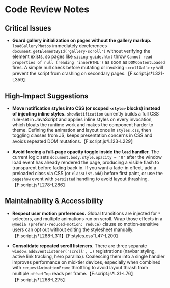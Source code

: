 # Code Review Notes

## Critical Issues

- **Guard gallery initialization on pages without the gallery markup.** `loadGalleryPhotos` immediately dereferences `document.getElementById('gallery-scroll')` without verifying the element exists, so pages like `sizing-guide.html` throw `Cannot read properties of null (reading 'innerHTML')` as soon as `DOMContentLoaded` fires. A simple null check before mutating or invoking `scrollGallery` will prevent the script from crashing on secondary pages.【F:script.js†L321-L359】

## High-Impact Suggestions

- **Move notification styles into CSS (or scoped `<style>` blocks) instead of injecting inline styles.** `showNotification` currently builds a full CSS rule-set in JavaScript and applies inline styles on every invocation, which bloats the runtime work and makes the component harder to theme. Defining the animation and layout once in `styles.css`, then toggling classes from JS, keeps presentation concerns in CSS and avoids repeated DOM mutations.【F:script.js†L123-L229】

- **Avoid forcing a full-page opacity toggle inside the `load` handler.** The current logic sets `document.body.style.opacity = '0'` after the window load event has already rendered the page, producing a visible flash to transparent before fading back in. If you want a fade-in effect, add a preloaded class via CSS (or `classList.add`) before first paint, or use the `pageshow` event with `persisted` handling to avoid layout thrashing.【F:script.js†L278-L286】

## Maintainability & Accessibility

- **Respect user motion preferences.** Global transitions are injected for `*` selectors, and multiple animations run on scroll. Wrap those effects in a `@media (prefers-reduced-motion: reduce)` clause so motion-sensitive users can opt out without editing the stylesheet manually.【F:script.js†L288-L311】【F:styles.css†L47-L200】

- **Consolidate repeated scroll listeners.** There are three separate `window.addEventListener('scroll', …)` registrations (navbar styling, active link tracking, hero parallax). Coalescing them into a single handler improves performance on mid-tier devices, especially when combined with `requestAnimationFrame` throttling to avoid layout thrash from multiple `offsetTop` reads per frame.【F:script.js†L31-L76】【F:script.js†L268-L275】

